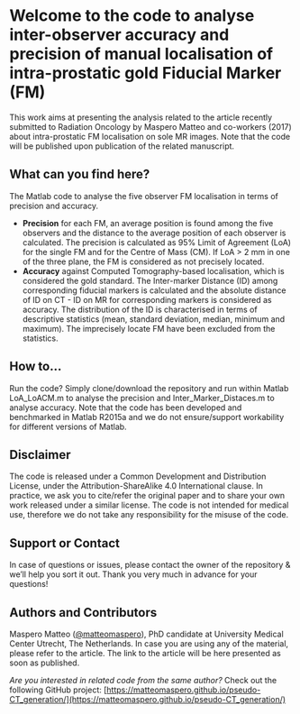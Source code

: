 # Welcome to the code to analyse inter-observer accuracy and precision of manual localisation of intra-prostatic gold Fiducial Marker (FM)

This work aims at presenting the analysis related to the article recently submitted to Radiation Oncology by Maspero Matteo and co-workers (2017) about intra-prostatic FM localisation on sole MR images. Note that the code will be published upon publication of the related manuscript. 
## What can you find here?

The Matlab code to analyse the five observer FM localisation in terms of precision and accuracy.
* **Precision** for each FM, an average position is found among the five observers and the distance to the average position of each observer is calculated. The precision is calculated as 95% Limit of Agreement (LoA) for the single FM and for the Centre of Mass (CM). If LoA > 2 mm in one of the three plane, the FM is considered as not precisely located.
* **Accuracy** against Computed Tomography-based localisation, which is considered the gold standard. The Inter-marker Distance (ID) among corresponding fiducial markers is calculated and the absolute distance of ID on CT - ID on MR for corresponding markers is considered as accuracy. The distribution of the ID is characterised in terms of descriptive statistics (mean, standard deviation, median, minimum and maximum). The imprecisely locate FM have been excluded from the statistics.

## How to...

Run the code? Simply clone/download the repository and run within Matlab LoA_LoACM.m to analyse the precision and Inter_Marker_Distaces.m to analyse accuracy. Note that the code has been developed and benchmarked in Matlab R2015a and we do not ensure/support workability for different versions of Matlab.

## Disclaimer

The code is released under a Common Development and Distribution License, under the Attribution-ShareAlike 4.0 International clause. In practice, we ask you to cite/refer the original paper and to share your own work released under a similar license.
The code is not intended for medical use, therefore we do not take any responsibility for the misuse of the code.

## Support or Contact

In case of questions or issues, please contact the owner of the repository & we’ll help you sort it out. Thank you very much in advance for your questions!

## Authors and Contributors

Maspero Matteo ([@matteomaspero](https://github.com/matteomaspero)), PhD candidate at University Medical Center Utrecht, The Netherlands. In case you are using any of the material, please refer to the article. The link to the article will be here presented as soon as published.

_Are you interested in related code from the same author?_
Check out the following GitHub project: [https://matteomaspero.github.io/pseudo-CT_generation/](https://matteomaspero.github.io/pseudo-CT_generation/)
